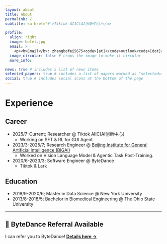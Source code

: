 ```yaml
---
layout: about
title: About
permalink: /
subtitle: <a href='#'>Tiktok AIIC(AI创新中心)</a>

profile:
  align: right
  image: bofei.jpg
  email: >
    <p><b>Email</b>: zhangbofei5675<code>[at]</code>outlook<code>[dot]</code>com</p>
  image_circular: false # crops the image to make it circular
  more_info:

news: true # includes a list of news items
selected_papers: true # includes a list of papers marked as "selected={true}"
social: true # includes social icons at the bottom of the page
---
```


# Experience

## Career

- 2025/7-Current; Researcher @ Tiktok AIIC(AI创新中心)
  - Working on SFT & RL for GUI Agent
- 2023/3-2025/7; Research Engineer @ [Beijing Institute for General Artificial Intelligence (BIGAI)](https://www.bigai.ai)
  - Worked on Vision Language Model & Agentic Task Post-Training.
- 2020/6-2023/3; Software Engineer @ ByteDance
  - Tiktok & Lark

## Education

- 2018/9-2020/6; Master in Data Science @ New York University
- 2013/8-2018/5; Bachelor in Biomedical Engineering @ The Ohio State University

---

## 🚀 ByteDance Referral Available

I can refer you to ByteDance! **[Details here →](/blog/2025/bytedance-referral/)**

